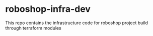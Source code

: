 # roboshop-infra-dev
This repo contains the infrastructure code for roboshop project build through terraform modules
